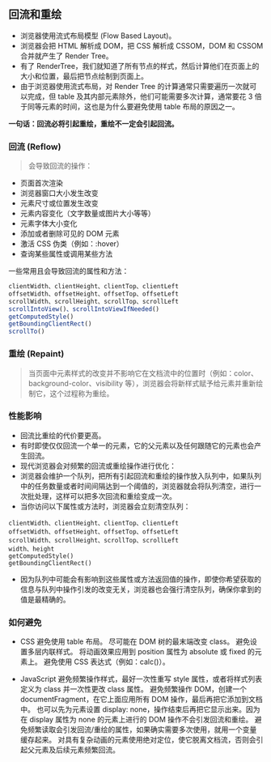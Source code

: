 ## 回流和重绘

- 浏览器使用流式布局模型 (Flow Based Layout)。
- 浏览器会把 HTML 解析成 DOM，把 CSS 解析成 CSSOM，DOM 和 CSSOM 合并就产生了 Render Tree。
- 有了 RenderTree，我们就知道了所有节点的样式，然后计算他们在页面上的大小和位置，最后把节点绘制到页面上。
- 由于浏览器使用流式布局，对 Render Tree 的计算通常只需要遍历一次就可以完成，但 table 及其内部元素除外，他们可能需要多次计算，通常要花 3 倍于同等元素的时间，这也是为什么要避免使用 table 布局的原因之一。

**一句话：回流必将引起重绘，重绘不一定会引起回流。**

### 回流 (Reflow)

> 会导致回流的操作：

- 页面首次渲染
- 浏览器窗口大小发生改变
- 元素尺寸或位置发生改变
- 元素内容变化（文字数量或图片大小等等）
- 元素字体大小变化
- 添加或者删除可见的 DOM 元素
- 激活 CSS 伪类（例如：:hover）
- 查询某些属性或调用某些方法

一些常用且会导致回流的属性和方法：

```js
clientWidth、clientHeight、clientTop、clientLeft
offsetWidth、offsetHeight、offsetTop、offsetLeft
scrollWidth、scrollHeight、scrollTop、scrollLeft
scrollIntoView()、scrollIntoViewIfNeeded()
getComputedStyle()
getBoundingClientRect()
scrollTo()
```

### 重绘 (Repaint)

> 当页面中元素样式的改变并不影响它在文档流中的位置时（例如：color、background-color、visibility 等），浏览器会将新样式赋予给元素并重新绘制它，这个过程称为重绘。

### 性能影响

- 回流比重绘的代价要更高。
- 有时即使仅仅回流一个单一的元素，它的父元素以及任何跟随它的元素也会产生回流。
- 现代浏览器会对频繁的回流或重绘操作进行优化：
- 浏览器会维护一个队列，把所有引起回流和重绘的操作放入队列中，如果队列中的任务数量或者时间间隔达到一个阈值的，浏览器就会将队列清空，进行一次批处理，这样可以把多次回流和重绘变成一次。
- 当你访问以下属性或方法时，浏览器会立刻清空队列：

```
clientWidth、clientHeight、clientTop、clientLeft
offsetWidth、offsetHeight、offsetTop、offsetLeft
scrollWidth、scrollHeight、scrollTop、scrollLeft
width、height
getComputedStyle()
getBoundingClientRect()
```

- 因为队列中可能会有影响到这些属性或方法返回值的操作，即使你希望获取的信息与队列中操作引发的改变无关，浏览器也会强行清空队列，确保你拿到的值是最精确的。

### 如何避免

- CSS
  避免使用 table 布局。
  尽可能在 DOM 树的最末端改变 class。
  避免设置多层内联样式。
  将动画效果应用到 position 属性为 absolute 或 fixed 的元素上。
  避免使用 CSS 表达式（例如：calc()）。

- JavaScript
  避免频繁操作样式，最好一次性重写 style 属性，或者将样式列表定义为 class 并一次性更改 class 属性。
  避免频繁操作 DOM，创建一个 documentFragment，在它上面应用所有 DOM 操作，最后再把它添加到文档中。
  也可以先为元素设置 display: none，操作结束后再把它显示出来。因为在 display 属性为 none 的元素上进行的 DOM 操作不会引发回流和重绘。
  避免频繁读取会引发回流/重绘的属性，如果确实需要多次使用，就用一个变量缓存起来。
  对具有复杂动画的元素使用绝对定位，使它脱离文档流，否则会引起父元素及后续元素频繁回流。

